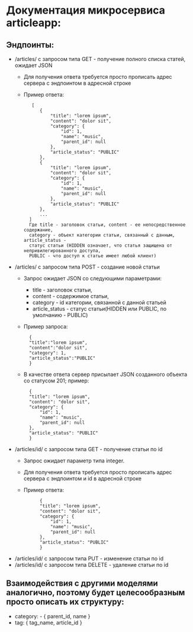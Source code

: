 # Документация микросервиса articleapp:
## Эндпоинты:
- /articles/ с запросом типа GET - получение полного списка статей, ожидает JSON
    - Для получения ответа требуется просто прописать адрес сервера с эндпоинтом в адресной строке
    - Пример ответа:
    
             [
                {
                    "title": "lorem ipsum",
                    "content": "dolor sit",
                    "category": {
                        "id": 1,
                        "name": "music",
                        "parent_id": null
                    },
                    "article_status": "PUBLIC"
                },
                {
                    "title": "lorem ipsum",
                    "content": "dolor sit",
                    "category": {
                        "id": 1,
                        "name": "music",
                        "parent_id": null
                    },
                    "article_status": "PUBLIC"
                },
                ...
            ] 
            Где title - заголовок статьи, content - ее непосредственное содержание,
            category - объект категории статьи, связанный с данным, article_status -
            статус статьи (HIDDEN означает, что статья защищена от непривилегированного доступа, 
            PUBLIC - что доступ к статье имеет любой клиент)
                
- /articles/ с запросом типа POST - создание новой статьи
    - Запрос ожидает JSON со следующими параметрами:
        - title - заголовок статьи,
        - content - содержимое статьи,
        - category - id категории, связанной с данной статьей
        - article_status - статус статьи(HIDDEN или PUBLIC, по умолчанию - PUBLIC)
    - Пример запроса:
    
            {
            "title":"lorem ipsum",
            "content":"dolor sit",
            "category": 1,
            "article_status":"PUBLIC"
            }
    - В качестве ответа сервер присылает JSON созданного объекта со статусом 201; пример:
    
            {
            "title": "lorem ipsum",
            "content": "dolor sit",
            "category": {
                "id": 1,
                "name": "music",
                "parent_id": null
            },
            "article_status": "PUBLIC"
            }

- /articles/id/ с запросом типа GET - получение статьи по id
    - Запрос ожидает параметр типа integer.
    - Для получения ответа требуется просто прописать адрес сервера с эндпоинтом и id в адресной строке
    - Пример ответа:
    
                {
                "title": "lorem ipsum",
                "content": "dolor sit",
                "category": {
                    "id": 1,
                    "name": "music",
                    "parent_id": null
                },
                "article_status": "PUBLIC"
                }
- /articles/id/ с запросом типа PUT - изменение статьи по id
- /articles/id/ с запросом типа DELETE - удаление статьи по id
## Взаимодействия с другими моделями аналогично, поэтому будет целесообразным просто описать их структуру:
- category:
        - {
            parent_id,
            name
           }
- tag:
    {
        tag_name,
        article_id
    }
    
